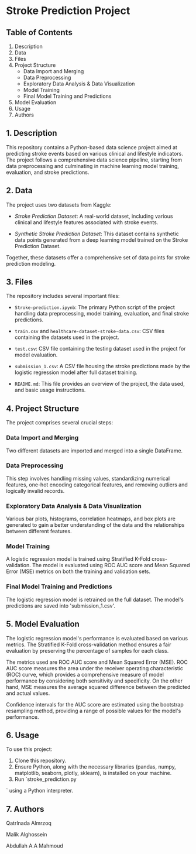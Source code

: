 # Stroke Prediction Project

## Table of Contents
1. Description
2. Data
3. Files
4. Project Structure
   - Data Import and Merging
   - Data Preprocessing
   - Exploratory Data Analysis & Data Visualization
   - Model Training
   - Final Model Training and Predictions
5. Model Evaluation
6. Usage
7. Authors

## 1. Description
This repository contains a Python-based data science project aimed at predicting stroke events based on various clinical and lifestyle indicators. The project follows a comprehensive data science pipeline, starting from data preprocessing and culminating in machine learning model training, evaluation, and stroke predictions.

## 2. Data

The project uses two datasets from Kaggle:

- *Stroke Prediction Dataset*: A real-world dataset, including various clinical and lifestyle features associated with stroke events. 

- *Synthetic Stroke Prediction Dataset*: This dataset contains synthetic data points generated from a deep learning model trained on the Stroke Prediction Dataset.

Together, these datasets offer a comprehensive set of data points for stroke prediction modeling.

## 3. Files

The repository includes several important files:

- `Stroke-prediction.ipynb`: The primary Python script of the project handling data preprocessing, model training, evaluation, and final stroke predictions.

- `train.csv` and `healthcare-dataset-stroke-data.csv`: CSV files containing the datasets used in the project.

- `test.csv`: CSV file containing the testing dataset used in the project for model evaluation.

- `submission_1.csv`: A CSV file housing the stroke predictions made by the logistic regression model after full dataset training.

- `README.md`: This file provides an overview of the project, the data used, and basic usage instructions.

## 4. Project Structure

The project comprises several crucial steps:

### Data Import and Merging
Two different datasets are imported and merged into a single DataFrame.

### Data Preprocessing
This step involves handling missing values, standardizing numerical features, one-hot encoding categorical features, and removing outliers and logically invalid records.

### Exploratory Data Analysis & Data Visualization
Various bar plots, histograms, correlation heatmaps, and box plots are generated to gain a better understanding of the data and the relationships between different features.

### Model Training
A logistic regression model is trained using Stratified K-Fold cross-validation. The model is evaluated using ROC AUC score and Mean Squared Error (MSE) metrics on both the training and validation sets.

### Final Model Training and Predictions
The logistic regression model is retrained on the full dataset. The model's predictions are saved into 'submission_1.csv'.

## 5. Model Evaluation

The logistic regression model's performance is evaluated based on various metrics. The Stratified K-Fold cross-validation method ensures a fair evaluation by preserving the percentage of samples for each class. 

The metrics used are ROC AUC score and Mean Squared Error (MSE). ROC AUC score measures the area under the receiver operating characteristic (ROC) curve, which provides a comprehensive measure of model performance by considering both sensitivity and specificity. On the other hand, MSE measures the average squared difference between the predicted and actual values.

Confidence intervals for the AUC score are estimated using the bootstrap resampling method, providing a range of possible values for the model's performance.

## 6. Usage

To use this project:

1. Clone this repository.
2. Ensure Python, along with the necessary libraries (pandas, numpy, matplotlib, seaborn, plotly, sklearn), is installed on your machine.
3. Run `stroke_prediction.py

` using a Python interpreter.

## 7. Authors
Qatrlnada Almrzoq 

Malik Alghossein

Abdullah A.A Mahmoud
